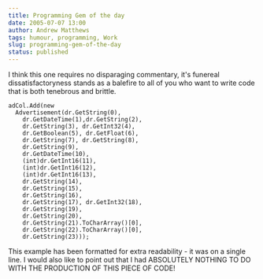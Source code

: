 ```yaml
---
title: Programming Gem of the day
date: 2005-07-07 13:00
author: Andrew Matthews
tags: humour, programming, Work
slug: programming-gem-of-the-day
status: published
---
```


I think this one requires no disparaging commentary, it's funereal dissatisfactoryness stands as a balefire to all of you who want to write code that is both tenebrous and brittle.

    adCol.Add(new
      Advertisement(dr.GetString(0),
        dr.GetDateTime(1),dr.GetString(2),
        dr.GetString(3), dr.GetInt32(4),
        dr.GetBoolean(5), dr.GetFloat(6),
        dr.GetString(7), dr.GetString(8),
        dr.GetString(9),
        dr.GetDateTime(10),
        (int)dr.GetInt16(11),
        (int)dr.GetInt16(12),
        (int)dr.GetInt16(13),
        dr.GetString(14),
        dr.GetString(15),
        dr.GetString(16),
        dr.GetString(17), dr.GetInt32(18),
        dr.GetString(19),
        dr.GetString(20),
        dr.GetString(21).ToCharArray()[0],
        dr.GetString(22).ToCharArray()[0],
        dr.GetString(23)));

This example has been formatted for extra readability - it was on a single line.
I would also like to point out that I had ABSOLUTELY NOTHING TO DO WITH THE PRODUCTION OF THIS PIECE OF CODE!
